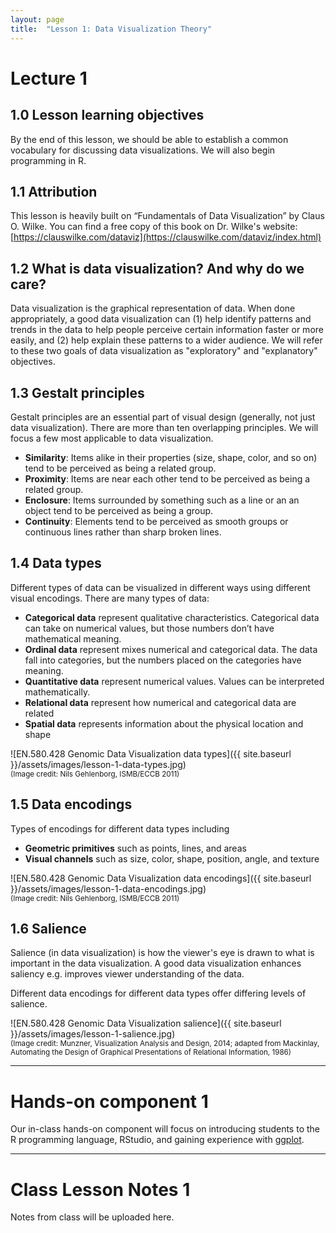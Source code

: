 ```yaml
---
layout: page
title:  "Lesson 1: Data Visualization Theory"
---
```


# Lecture 1

## 1.0 Lesson learning objectives

By the end of this lesson, we should be able to establish a common vocabulary for discussing data visualizations. We will also begin programming in R.

## 1.1 Attribution

This lesson is heavily built on “Fundamentals of Data Visualization” by Claus O. Wilke. You can find a free copy of this book on Dr. Wilke's website: [https://clauswilke.com/dataviz](https://clauswilke.com/dataviz/index.html) 

## 1.2 What is data visualization? And why do we care?

Data visualization is the graphical representation of data. When done appropriately, a good data visualization can (1) help identify patterns and trends in the data to help people perceive certain information faster or more easily, and (2) help explain these patterns to a wider audience. We will refer to these two goals of data visualization as "exploratory" and "explanatory" objectives.

## 1.3 Gestalt principles

Gestalt principles are an essential part of visual design (generally, not just data visualization). There are more than ten overlapping principles. We will focus a few most applicable to data visualization.

- **Similarity**: Items alike in their properties (size, shape, color, and so on) tend to be perceived as being a related group.
- **Proximity**: Items are near each other tend to be perceived as being a related group.
- **Enclosure**: Items surrounded by something such as a line or an an object tend to be perceived as being a group.
- **Continuity**: Elements tend to be perceived as smooth groups or continuous lines rather than sharp broken lines.

## 1.4 Data types

Different types of data can be visualized in different ways using different visual encodings. There are many types of data:

- **Categorical data** represent qualitative characteristics. Categorical data can take on numerical values, but those numbers don’t have mathematical meaning.
- **Ordinal data** represent mixes numerical and categorical data. The data fall into categories, but the numbers placed on the categories have meaning. 
- **Quantitative data** represent numerical values.  Values can be interpreted mathematically. 
- **Relational data** represent how numerical and categorical data are related
- **Spatial data** represents information about the physical location and shape

![EN.580.428 Genomic Data Visualization data types]({{ site.baseurl }}/assets/images/lesson-1-data-types.jpg)  
<sub>(Image credit: Nils Gehlenborg, ISMB/ECCB 2011)</sub>

## 1.5 Data encodings

Types of encodings for different data types including
- **Geometric primitives** such as points, lines, and areas
- **Visual channels** such as size, color, shape, position, angle, and texture

![EN.580.428 Genomic Data Visualization data encodings]({{ site.baseurl }}/assets/images/lesson-1-data-encodings.jpg)  
<sub>(Image credit: Nils Gehlenborg, ISMB/ECCB 2011)</sub>

## 1.6 Salience

Salience (in data visualization) is how the viewer's eye is drawn to what is important in the data visualization. A good data visualization enhances saliency e.g. improves viewer understanding of the data.

Different data encodings for different data types offer differing levels of salience.

![EN.580.428 Genomic Data Visualization salience]({{ site.baseurl }}/assets/images/lesson-1-salience.jpg)  
<sub>(Image credit: Munzner, Visualization Analysis and Design, 2014; adapted from Mackinlay, Automating the Design of Graphical Presentations of Relational Information, 1986)</sub>

---

# Hands-on component 1

Our in-class hands-on component will focus on introducing students to the R programming language, RStudio, and gaining experience with [ggplot](https://ggplot2.tidyverse.org/).

---

# Class Lesson Notes 1

Notes from class will be uploaded here.



